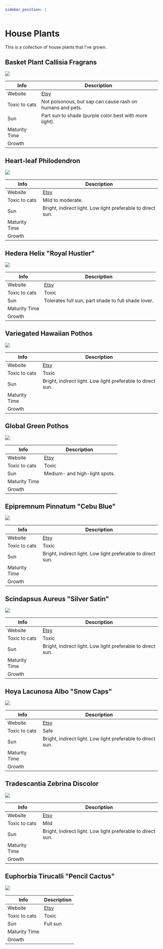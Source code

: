 ```yaml
---
sidebar_position: 1
---
```


# House Plants

This is a collection of house plants that I've grown.

## Basket Plant Callisia Fragrans

![](/img/plants/house-plants/basket-plant-callisia-fragrans.jpg)

| Info | Description |
| ----------- | ----------- |
| Website | [Etsy](#) |
| Toxic to cats | Not poisonous, but sap can cause rash on humans and pets.  |
| Sun | Part sun to shade (purple color best with more light). |
| Maturity Time |  |
| Growth |  |


## Heart-leaf Philodendron

![](/img/plants/house-plants/heart-leaf-philodendron.jpg)

| Info | Description |
| ----------- | ----------- |
| Website | [Etsy](#) |
| Toxic to cats | Mild to moderate. |
| Sun | Bright, indirect light. Low light preferable to direct sun. |
| Maturity Time |  |
| Growth |  |

## Hedera Helix "Royal Hustler"

![](/img/plants/house-plants/hedera-helix-royal-hustler.jpg)

| Info | Description |
| ----------- | ----------- |
| Website | [Etsy](#) |
| Toxic to cats | Toxic |
| Sun | Tolerates full sun, part shade to full shade lover. |
| Maturity Time |  |
| Growth |  |

## Variegated Hawaiian Pothos

![](/img/plants/house-plants/hawaiian-pothos.jpg)

| Info | Description |
| ----------- | ----------- |
| Website | [Etsy](#) |
| Toxic to cats | Toxic |
| Sun | Bright, indirect light. Low light preferable to direct sun. |
| Maturity Time |  |
| Growth |  |

## Global Green Pothos

![](/img/plants/house-plants/global-green-pothos.jpg)

| Info | Description |
| ----------- | ----------- |
| Website | [Etsy](#) |
| Toxic to cats | Toxic |
| Sun | Medium- and high-light spots. |
| Maturity Time |  |
| Growth |  |

## Epipremnum Pinnatum "Cebu Blue"

![](/img/plants/house-plants/epipremnum-pinnatum-cebu-blue.jpg)

| Info | Description |
| ----------- | ----------- |
| Website | [Etsy](#) |
| Toxic to cats | Toxic |
| Sun | Bright, indirect light. Low light preferable to direct sun. |
| Maturity Time |  |
| Growth |  |

## Scindapsus Aureus "Silver Satin"

![](/img/plants/house-plants/scindapsus-silver-satin.jpg)

| Info | Description |
| ----------- | ----------- |
| Website | [Etsy](#) |
| Toxic to cats | Toxic |
| Sun | Bright, indirect light. Low light preferable to direct sun. |
| Maturity Time |  |
| Growth |  |

## Hoya Lacunosa Albo "Snow Caps"

![](/img/plants/house-plants/hoya-lacunosa-snow-caps.jpg)

| Info | Description |
| ----------- | ----------- |
| Website | [Etsy](#) |
| Toxic to cats | Safe |
| Sun | Bright, indirect light. Low light preferable to direct sun. |
| Maturity Time |  |
| Growth |  |

## Tradescantia Zebrina Discolor

![](/img/plants/house-plants/tradescantia-zebrina-discolor.jpg)

| Info | Description |
| ----------- | ----------- |
| Website | [Etsy](#) |
| Toxic to cats | Mild |
| Sun | Bright, indirect light. Low light preferable to direct sun. |
| Maturity Time |  |
| Growth |  |

## Euphorbia Tirucalli "Pencil Cactus"

![](/img/plants/house-plants/pencil-cactus.jpg)

| Info | Description |
| ----------- | ----------- |
| Website | [Etsy](#) |
| Toxic to cats | Toxic |
| Sun | Full sun |
| Maturity Time |  |
| Growth |  |
